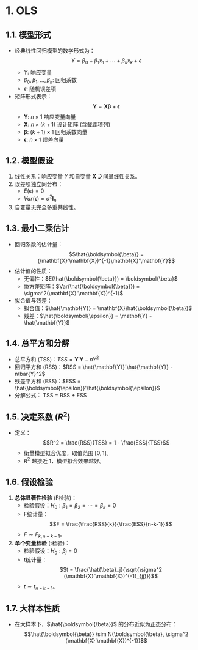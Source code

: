 
# 1. OLS

## **1.1. 模型形式**

- 经典线性回归模型的数学形式为： $$Y = \beta_0 + \beta_1x_1 + \cdots + \beta_kx_k + \epsilon$$
    - $Y$: 响应变量
    - $\beta_0, \beta_1, \dots, \beta_k$: 回归系数
    - $\epsilon$: 随机误差项
- 矩阵形式表示： $$\mathbf{Y} = \mathbf{X}\boldsymbol{\beta} + \boldsymbol{\epsilon}$$
    - $\mathbf{Y}$: $n \times 1$ 响应变量向量
    - $\mathbf{X}$: $n \times (k+1)$ 设计矩阵 (含截距项列)
    - $\boldsymbol{\beta}$: $(k+1) \times 1$ 回归系数向量
    - $\boldsymbol{\epsilon}$: $n \times 1$ 误差向量

## **1.2. 模型假设**

1. 线性关系：响应变量 $Y$ 和自变量 $\mathbf{X}$ 之间呈线性关系。
2. 误差项独立同分布：
    - $E(\boldsymbol{\epsilon}) = 0$
    - $Var(\boldsymbol{\epsilon}) = \sigma^2\mathbf{I}_n$
3. 自变量无完全多重共线性。

## **1.3. 最小二乘估计**

- 回归系数的估计量： $$\hat{\boldsymbol{\beta}} = (\mathbf{X}'\mathbf{X})^{-1}\mathbf{X}'\mathbf{Y}$$
- 估计值的性质：
    - 无偏性：$E(\hat{\boldsymbol{\beta}}) = \boldsymbol{\beta}$
    - 协方差矩阵：$Var(\hat{\boldsymbol{\beta}}) = \sigma^2(\mathbf{X}'\mathbf{X})^{-1}$
- 拟合值与残差：
    - 拟合值：$\hat{\mathbf{Y}} = \mathbf{X}\hat{\boldsymbol{\beta}}$
    - 残差：$\hat{\boldsymbol{\epsilon}} = \mathbf{Y} - \hat{\mathbf{Y}}$

## **1.4. 总平方和分解**

- 总平方和 (TSS)：$TSS = \mathbf{Y}'\mathbf{Y} - n\bar{Y}^2$
- 回归平方和 (RSS)：$RSS = \hat{\mathbf{Y}}'\hat{\mathbf{Y}} - n\bar{Y}^2$
- 残差平方和 (ESS)：$ESS = \hat{\boldsymbol{\epsilon}}'\hat{\boldsymbol{\epsilon}}$
- 分解公式： TSS = RSS + ESS

## **1.5. 决定系数 ($R^2$)**

- 定义： $$R^2 = \frac{RSS}{TSS} = 1 - \frac{ESS}{TSS}$$
    - 衡量模型拟合优度，取值范围 $[0, 1]$。
    - $R^2$ 越接近 $1$，模型拟合效果越好。
## **1.6. 假设检验**

1. **总体显著性检验** (F检验)：
    - 检验假设：$H_0: \beta_1 = \beta_2 = \cdots = \beta_k = 0$
    - F统计量： $$F = \frac{\frac{RSS}{k}}{\frac{ESS}{n-k-1}}$$
    - $F \sim F_{k, n-k-1}$。
2. **单个变量检验** (t检验)：
    - 检验假设：$H_0: \beta_j = 0$
    - t统计量： $$t = \frac{\hat{\beta}_j}{\sqrt{\sigma^2 (\mathbf{X}'\mathbf{X})^{-1}_{jj}}}$$
    - $t \sim t_{n-k-1}$。

## **1.7. 大样本性质**

- 在大样本下，$\hat{\boldsymbol{\beta}}$ 的分布近似为正态分布： $$\hat{\boldsymbol{\beta}} \sim N(\boldsymbol{\beta}, \sigma^2 (\mathbf{X}'\mathbf{X})^{-1})$$

# 